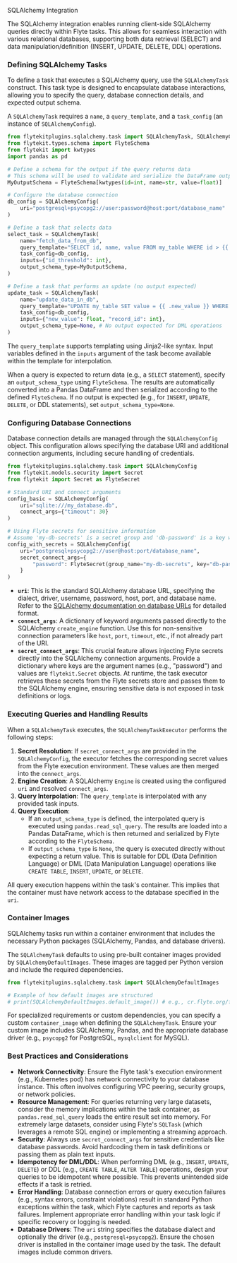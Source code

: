 
<!--
help_text: ''
key: summary_sqlalchemy_integration_f3800d13-141a-439b-8611-931a7750b8fd
modules:
- flytekitplugins.sqlalchemy.task
questions_to_answer: []
type: summary

-->
SQLAlchemy Integration

The SQLAlchemy integration enables running client-side SQLAlchemy queries directly within Flyte tasks. This allows for seamless interaction with various relational databases, supporting both data retrieval (SELECT) and data manipulation/definition (INSERT, UPDATE, DELETE, DDL) operations.

### Defining SQLAlchemy Tasks

To define a task that executes a SQLAlchemy query, use the `SQLAlchemyTask` construct. This task type is designed to encapsulate database interactions, allowing you to specify the query, database connection details, and expected output schema.

A `SQLAlchemyTask` requires a `name`, a `query_template`, and a `task_config` (an instance of `SQLAlchemyConfig`).

```python
from flytekitplugins.sqlalchemy.task import SQLAlchemyTask, SQLAlchemyConfig
from flytekit.types.schema import FlyteSchema
from flytekit import kwtypes
import pandas as pd

# Define a schema for the output if the query returns data
# This schema will be used to validate and serialize the DataFrame output
MyOutputSchema = FlyteSchema[kwtypes(id=int, name=str, value=float)]

# Configure the database connection
db_config = SQLAlchemyConfig(
    uri="postgresql+psycopg2://user:password@host:port/database_name"
)

# Define a task that selects data
select_task = SQLAlchemyTask(
    name="fetch_data_from_db",
    query_template="SELECT id, name, value FROM my_table WHERE id > {{ .id_threshold }}",
    task_config=db_config,
    inputs={"id_threshold": int},
    output_schema_type=MyOutputSchema,
)

# Define a task that performs an update (no output expected)
update_task = SQLAlchemyTask(
    name="update_data_in_db",
    query_template="UPDATE my_table SET value = {{ .new_value }} WHERE id = {{ .record_id }}",
    task_config=db_config,
    inputs={"new_value": float, "record_id": int},
    output_schema_type=None, # No output expected for DML operations
)
```

The `query_template` supports templating using Jinja2-like syntax. Input variables defined in the `inputs` argument of the task become available within the template for interpolation.

When a query is expected to return data (e.g., a `SELECT` statement), specify an `output_schema_type` using `FlyteSchema`. The results are automatically converted into a Pandas DataFrame and then serialized according to the defined `FlyteSchema`. If no output is expected (e.g., for `INSERT`, `UPDATE`, `DELETE`, or DDL statements), set `output_schema_type=None`.

### Configuring Database Connections

Database connection details are managed through the `SQLAlchemyConfig` object. This configuration allows specifying the database URI and additional connection arguments, including secure handling of credentials.

```python
from flytekitplugins.sqlalchemy.task import SQLAlchemyConfig
from flytekit.models.security import Secret
from flytekit import Secret as FlyteSecret

# Standard URI and connect arguments
config_basic = SQLAlchemyConfig(
    uri="sqlite:///my_database.db",
    connect_args={"timeout": 30}
)

# Using Flyte secrets for sensitive information
# Assume 'my-db-secrets' is a secret group and 'db-password' is a key within it
config_with_secrets = SQLAlchemyConfig(
    uri="postgresql+psycopg2://user@host:port/database_name",
    secret_connect_args={
        "password": FlyteSecret(group_name="my-db-secrets", key="db-password")
    }
)
```

*   **`uri`**: This is the standard SQLAlchemy database URL, specifying the dialect, driver, username, password, host, port, and database name. Refer to the [SQLAlchemy documentation on database URLs](https://docs.sqlalchemy.org/en/14/core/engines.html#database-urls) for detailed format.
*   **`connect_args`**: A dictionary of keyword arguments passed directly to the SQLAlchemy `create_engine` function. Use this for non-sensitive connection parameters like `host`, `port`, `timeout`, etc., if not already part of the URI.
*   **`secret_connect_args`**: This crucial feature allows injecting Flyte secrets directly into the SQLAlchemy connection arguments. Provide a dictionary where keys are the argument names (e.g., "password") and values are `flytekit.Secret` objects. At runtime, the task executor retrieves these secrets from the Flyte secrets store and passes them to the SQLAlchemy engine, ensuring sensitive data is not exposed in task definitions or logs.

### Executing Queries and Handling Results

When a `SQLAlchemyTask` executes, the `SQLAlchemyTaskExecutor` performs the following steps:

1.  **Secret Resolution**: If `secret_connect_args` are provided in the `SQLAlchemyConfig`, the executor fetches the corresponding secret values from the Flyte execution environment. These values are then merged into the `connect_args`.
2.  **Engine Creation**: A SQLAlchemy `Engine` is created using the configured `uri` and resolved `connect_args`.
3.  **Query Interpolation**: The `query_template` is interpolated with any provided task inputs.
4.  **Query Execution**:
    *   If an `output_schema_type` is defined, the interpolated query is executed using `pandas.read_sql_query`. The results are loaded into a Pandas DataFrame, which is then returned and serialized by Flyte according to the `FlyteSchema`.
    *   If `output_schema_type` is `None`, the query is executed directly without expecting a return value. This is suitable for DDL (Data Definition Language) or DML (Data Manipulation Language) operations like `CREATE TABLE`, `INSERT`, `UPDATE`, or `DELETE`.

All query execution happens within the task's container. This implies that the container must have network access to the database specified in the `uri`.

### Container Images

SQLAlchemy tasks run within a container environment that includes the necessary Python packages (SQLAlchemy, Pandas, and database drivers).

The `SQLAlchemyTask` defaults to using pre-built container images provided by `SQLAlchemyDefaultImages`. These images are tagged per Python version and include the required dependencies.

```python
from flytekitplugins.sqlalchemy.task import SQLAlchemyDefaultImages

# Example of how default images are structured
# print(SQLAlchemyDefaultImages.default_image()) # e.g., cr.flyte.org/flyteorg/flytekit:py3.10-sqlalchemy-latest
```

For specialized requirements or custom dependencies, you can specify a custom `container_image` when defining the `SQLAlchemyTask`. Ensure your custom image includes SQLAlchemy, Pandas, and the appropriate database driver (e.g., `psycopg2` for PostgreSQL, `mysqlclient` for MySQL).

### Best Practices and Considerations

*   **Network Connectivity**: Ensure the Flyte task's execution environment (e.g., Kubernetes pod) has network connectivity to your database instance. This often involves configuring VPC peering, security groups, or network policies.
*   **Resource Management**: For queries returning very large datasets, consider the memory implications within the task container, as `pandas.read_sql_query` loads the entire result set into memory. For extremely large datasets, consider using Flyte's `SQLTask` (which leverages a remote SQL engine) or implementing a streaming approach.
*   **Security**: Always use `secret_connect_args` for sensitive credentials like database passwords. Avoid hardcoding them in task definitions or passing them as plain text inputs.
*   **Idempotency for DML/DDL**: When performing DML (e.g., `INSERT`, `UPDATE`, `DELETE`) or DDL (e.g., `CREATE TABLE`, `ALTER TABLE`) operations, design your queries to be idempotent where possible. This prevents unintended side effects if a task is retried.
*   **Error Handling**: Database connection errors or query execution failures (e.g., syntax errors, constraint violations) result in standard Python exceptions within the task, which Flyte captures and reports as task failures. Implement appropriate error handling within your task logic if specific recovery or logging is needed.
*   **Database Drivers**: The `uri` string specifies the database dialect and optionally the driver (e.g., `postgresql+psycopg2`). Ensure the chosen driver is installed in the container image used by the task. The default images include common drivers.
<!--
key: summary_sqlalchemy_integration_f3800d13-141a-439b-8611-931a7750b8fd
type: summary_end

-->
<!--
code_unit: flytekitplugins.sqlalchemy.examples.sqlalchemy_query_task
code_unit_type: class
help_text: ''
key: example_82b6335e-5c31-4441-8427-edc035e0774d
type: example

-->